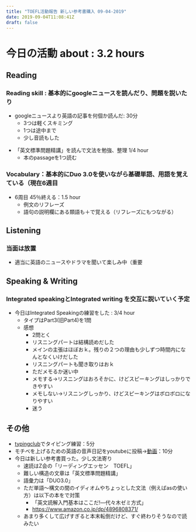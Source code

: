 ```yaml
---
title: "TOEFL活動報告 新しい参考書購入 09-04-2019"
date: 2019-09-04T11:08:41Z
draft: false
---
```


# 今日の活動 about : 3.2 hours


## Reading
### Reading skill : 基本的にgoogleニュースを読んだり、問題を説いたり
* googleニュースより英語の記事を何個か読んだ: 30分
  * 3つは軽くスキミング
  * 1つは途中まで
  * 少し音読もした

<!-- * TOEFL、リーディング問題を少し解く 30分
  * 英語クラスの出した宿題
  * 19.5分 正答率 11/14
  * やっぱリーディング難しいわ
  * 日本語訳読んでも難しい
  * 難しい内容を扱ってると認識し直す
  * でも20分以内に解けるようになってきた
  * 本当に嬉しい -->
* 「英文標準問題精講」を読んで文法を勉強、整理 1/4 hour
  * 本のpassageを1つ読む
  <!-- * また躓いた文法→関係詞について整理、typoraでメモる -->
<!-- * TOEFL、リーディング問題集を少しといた：30分
  * https://www.amazon.co.jp/dp/4862902014
  * 正答率11/15、時間23分
  * 語彙問題はほぼ正解だった
  * １つ、問題文をよく読まずにみすったケアレスミス
  * 最後の分類問題で分類の認識をミスって全滅。どんまい -->


### Vocabulary：基本的にDuo 3.0を使いながら基礎単語、用語を覚えている（現在6週目
* 6周目 45％終える：1.5 hour
  * 例文のリフレーズ
  * 語句の説明欄にある類語も＋で覚える（リフレーズにもつながる）

## Listening
### 当面は放置
<!-- * 英語学校で小規模の模擬テストを実施
  * 全然練習してないのにほぼ満点だった
  * 毎日練習してるReadingとこの差はいったい…(´；ω；｀) -->
<!-- * 一番まだマシなので優先順位として一番下
* (Speakingも同じ姿勢をとってたらかなりできなくて焦った経緯があるが…(；・∀・)) -->
* 適当に英語のニュースやドラマを聞いて楽しみ中（重要

## Speaking & Writing
###  Integrated speakingとIntegrated writing を交互に説いていく予定
<!-- * 今日はIntegrated Writingの練習をした : 40分
  * 感想
    * 結果はなかなかボロボロ
    * リーディング、３つのサポートのうち２つを理解できず（2と3
    * リスニングも２つ理解できず（1と3
    * ライティングも時間間に合わず
    * 結果60％くらいのでき
    * 久々にやる、疲れた状態でやる、今回の題材がまた難しいという悪条件だった
    * 悪条件だとしても文章と途中で終わる…とかではなくなんとなく浅く広く終わらせる手段を非常用に身に着けたい
    * そして本番でもそういう事が1回はどこかであり、気にせず進めるようにしたい -->


<!--### TIPS
 * Readingは読むのきついが、メイントピック、そして各サポートの最初、最後の文は抑える
     * 最悪あとから読めるので落ち着いて ＋ 意外と書く時間は余裕ありそう
 * Listeningが意外と要。一度しか聞けない。
       * ３つのサポートを広く浅く（１つを詳しくより、３つ揃える方が大事）
      * もし聞けたら１つサポートについて２つ内容をGET → ＋α用
 * ワケワカメでもWritingはoutlineのテンプレを利用すれば大方はうまるので最悪ごまかしで＾＾
 * 最初＋αなしの軽量版を作る→時間に応じて＋αをつけるのがありかも -->

* 今日はIntegrated Speakingの練習をした : 3/4 hour
  * タイプはPart3(旧Part4)を1問
  * 感想
    * 2問とく
    * リスニングパートは結構読めだした
    * メインの主張はほぼおｋ。残りの２つの理由も少しずつ時間内になんとなくいけだした
    * リスニングパートも聞き取りはおｋ
    * ただメモるか迷い中
    * メモする→リスニングはおろそかに、けどスピーキングはしっかりできやすい
    * メモしない→リスニングしっかり、けどスピーキングはボロボロになりやすい
    * 迷う


## その他
* [typingclub](https://www.typingclub.com/)でタイピング練習：5分
* モチベを上げるための英語の音声日記をyoutubeに投稿→[動画](https://youtu.be/hbXlImyZWd8)：10分
* 今日は新しい参考書買った。少し文法寄り
  * 速読はZ会の「リーディングエッセン　TOEFL」
  * 難しい構造の文章は「英文標準問題精講」
  * 語彙力は「DUO3.0」
  * ただ単語～構文の間のイディオムやちょっとした文法（例えばasの使い方）は以下の本をで対策
    * 「英文読解入門基本はここだ!―代々木ゼミ方式」
    * https://www.amazon.co.jp/dp/4896808371/
  * あまり多くして広げすぎると本末転倒だけど、すぐ終わりそうなので読みたい